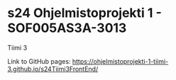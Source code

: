 # s24 Ohjelmistoprojekti 1 - SOF005AS3A-3013

Tiimi 3

Link to GitHub pages: https://ohjelmistoprojekti-1-tiimi-3.github.io/s24Tiimi3FrontEnd/
